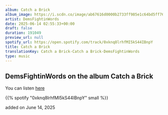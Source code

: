 ```yaml
---
album: Catch a Brick
album_image: https://i.scdn.co/image/ab67616d0000b2733ff985e1c64bd5ff761bd266
artist: DemsFightinWords
date: 2025-06-14 02:55:33+00:00
draft: false
duration: 191049
preview_url: null
spotify_url: https://open.spotify.com/track/0xknq8lrhfMI5kS44IBnpY
title: Catch a Brick
translationKey: Catch a Brick-Catch a Brick-DemsFightinWords
type: music
---
```



## DemsFightinWords on the album Catch a Brick

You can listen [here](https://open.spotify.com/track/0xknq8lrhfMI5kS44IBnpY)

{{% spotify "0xknq8lrhfMI5kS44IBnpY" small %}}

added on June 14, 2025